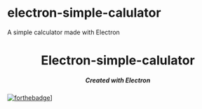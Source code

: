 # electron-simple-calulator
A simple calculator made with Electron

<h1 align="center">Electron-simple-calulator</h1>

<em><h5 align="center">Created with Electron</h5></em>

[![forthebadge](https://forthebadge.com/images/badges/uses-html.svg)](https://forthebadge.com)]

<p align="center"></p>

